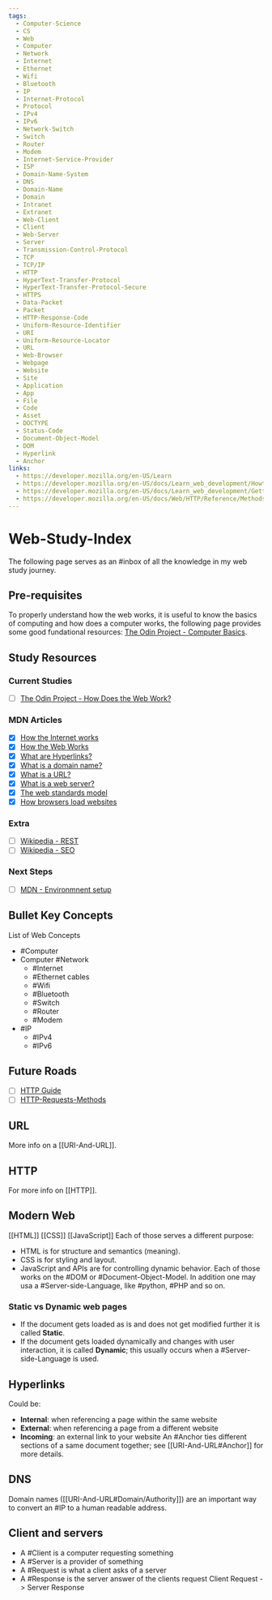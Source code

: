 ```yaml
---
tags:
  - Computer-Science
  - CS
  - Web
  - Computer
  - Network
  - Internet
  - Ethernet
  - Wifi
  - Bluetooth
  - IP
  - Internet-Protocol
  - Protocol
  - IPv4
  - IPv6
  - Network-Switch
  - Switch
  - Router
  - Modem
  - Internet-Service-Provider
  - ISP
  - Domain-Name-System
  - DNS
  - Domain-Name
  - Domain
  - Intranet
  - Extranet
  - Web-Client
  - Client
  - Web-Server
  - Server
  - Transmission-Control-Protocol
  - TCP
  - TCP/IP
  - HTTP
  - HyperText-Transfer-Protocol
  - HyperText-Transfer-Protocol-Secure
  - HTTPS
  - Data-Packet
  - Packet
  - HTTP-Response-Code
  - Uniform-Resource-Identifier
  - URI
  - Uniform-Resource-Locator
  - URL
  - Web-Browser
  - Webpage
  - Website
  - Site
  - Application
  - App
  - File
  - Code
  - Asset
  - DOCTYPE
  - Status-Code
  - Document-Object-Model
  - DOM
  - Hyperlink
  - Anchor
links:
  - https://developer.mozilla.org/en-US/Learn
  - https://developer.mozilla.org/en-US/docs/Learn_web_development/Howto/Web_mechanics/How_does_the_Internet_work
  - https://developer.mozilla.org/en-US/docs/Learn_web_development/Getting_started/Web_standards/How_the_web_works
  - https://developer.mozilla.org/en-US/docs/Web/HTTP/Reference/Methods
---
```

# Web-Study-Index
The following page serves as an #inbox of all the knowledge in my web study journey.
## Pre-requisites
To properly understand how the web works, it is useful to know the basics of computing and how does a computer works, the following page provides some good fundational resources: [The Odin Project - Computer Basics](https://www.theodinproject.com/lessons/foundations-computer-basics).
## Study Resources
### Current Studies
- [ ] [The Odin Project - How Does the Web Work?](https://www.theodinproject.com/lessons/foundations-how-does-the-web-work)
### MDN Articles
- [x] [How the Internet works](https://developer.mozilla.org/en-US/docs/Learn_web_development/Howto/Web_mechanics/How_does_the_Internet_work)
- [x] [How the Web Works](https://developer.mozilla.org/en-US/docs/Learn_web_development/Getting_started/Web_standards/How_the_web_works)
- [x] [What are Hyperlinks?](https://developer.mozilla.org/en-US/docs/Learn_web_development/Howto/Web_mechanics/What_are_hyperlinks)
- [x] [What is a domain name?](https://developer.mozilla.org/en-US/docs/Learn_web_development/Howto/Web_mechanics/What_is_a_domain_name)
- [x] [What is a URL?](https://developer.mozilla.org/en-US/docs/Learn_web_development/Howto/Web_mechanics/What_is_a_URL)
- [x] [What is a web server?](https://developer.mozilla.org/en-US/docs/Learn_web_development/Howto/Web_mechanics/What_is_a_web_server)
- [x] [The web standards model](https://developer.mozilla.org/en-US/docs/Learn_web_development/Getting_started/Web_standards/The_web_standards_model)
- [x] [How browsers load websites](https://developer.mozilla.org/en-US/docs/Learn_web_development/Getting_started/Web_standards/How_browsers_load_websites)
### Extra
- [ ] [Wikipedia - REST](https://en.wikipedia.org/wiki/REST)
- [ ] [Wikipedia - SEO](https://en.wikipedia.org/wiki/Search_engine_optimization)
### Next Steps
- [ ] [MDN - Environmnent setup](https://developer.mozilla.org/en-US/docs/Learn_web_development/Getting_started/Environment_setup)
## Bullet Key Concepts
List of Web Concepts
- #Computer 
- Computer #Network 
    - #Internet 
    - #Ethernet cables
    - #Wifi 
    - #Bluetooth 
    - #Switch 
    - #Router
    - #Modem 
- #IP 
	- #IPv4 
	- #IPv6 
## Future Roads
- [ ] [HTTP Guide](https://developer.mozilla.org/en-US/docs/Web/HTTP/Guides/Overview)
- [ ] [HTTP-Requests-Methods](https://developer.mozilla.org/en-US/docs/Web/HTTP/Reference/Methods)
## URL
More info on a [[URI-And-URL]].
## HTTP
For more info on [[HTTP]].
## Modern Web
[[HTML]]
[[CSS]]
[[JavaScript]]
Each of those serves a different purpose:
- HTML is for structure and semantics (meaning).
- CSS is for styling and layout.
- JavaScript and APIs are for controlling dynamic behavior.
Each of those works on the #DOM or #Document-Object-Model.
In addition one may usa a #Server-side-Language, like #python, #PHP and so on.
### Static vs Dynamic web pages
- If the document gets loaded as is and does not get modified further it is called **Static**.
- If the document gets loaded dynamically and changes with user interaction, it is called **Dynamic**; this usually occurs when a #Server-side-Language is used.
## Hyperlinks
Could be:
- **Internal**: when referencing a page within the same website
- **External**: when referencing a page from a different website
- **Incoming**: an external link to your website
An #Anchor ties different sections of a same document together; see [[URI-And-URL#Anchor]] for more details.
## DNS
Domain names ([[URI-And-URL#Domain/Authority]]) are an important way to convert an #IP to a human readable address.
## Client and servers
- A #Client is a computer requesting something
- A #Server is a provider of something
- A #Request is what a client asks of a server
- A #Response is the server answer of the clients request
Client Request -> Server Response

